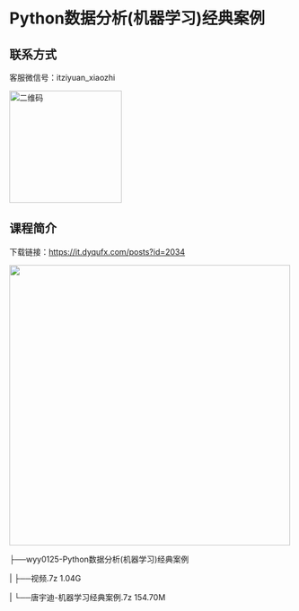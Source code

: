 # Python数据分析(机器学习)经典案例

## 联系方式

客服微信号：itziyuan_xiaozhi

<img src="https://ziyuanyun.oss-cn-guangzhou.aliyuncs.com/common/20240614073449/666b82192834a.jpg" width="200" height="200" alt="二维码">

## 课程简介

下载链接：https://it.dyqufx.com/posts?id=2034

<img src="https://ziyuanyun.oss-cn-guangzhou.aliyuncs.com/yun/20240515183633/66449031773ea.jpg" width="500" alt="">

  ├──wyy0125-Python数据分析(机器学习)经典案例

 | ├──视频.7z 1.04G

 | └──唐宇迪-机器学习经典案例.7z 154.70M

  